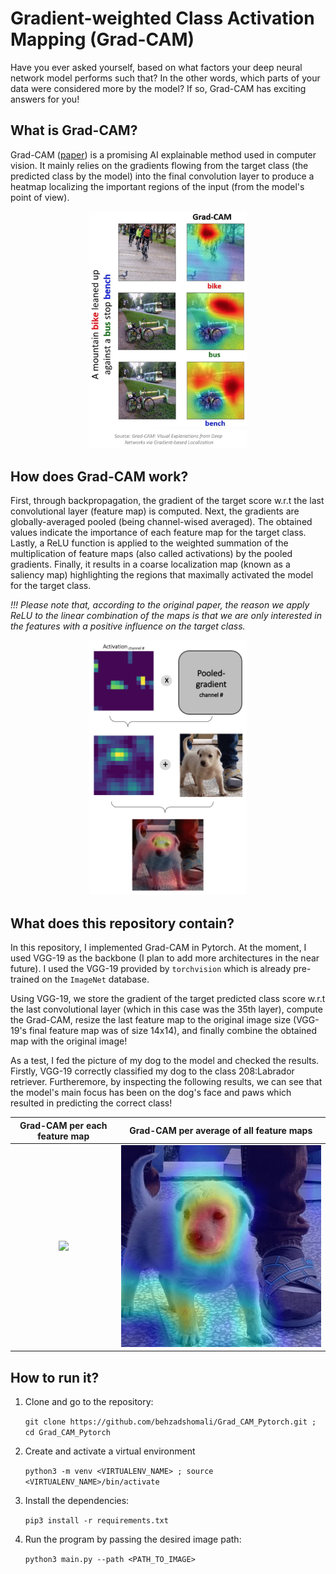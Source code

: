 # Gradient-weighted Class Activation Mapping (Grad-CAM)
Have you ever asked yourself, based on what factors your deep neural network model performs such that? In the other words, which parts of your data were considered more by the model? If so, Grad-CAM has exciting answers for you!

## What is Grad-CAM?
Grad-CAM ([paper](!https://arxiv.org/pdf/1610.02391.pdf)) is a promising AI explainable method used in computer vision. It mainly relies on the gradients flowing from the target class (the predicted class by the model) into the final convolution layer to produce a heatmap localizing the important regions of the input (from the model's point of view).

<p align="center">
    <img src="./figures//heatmap_example.png" width=50%>
</p>

## How does Grad-CAM work?
First, through backpropagation, the gradient of the target score w.r.t the last convolutional layer (feature map) is computed. Next, the gradients are globally-averaged pooled (being channel-wised averaged). The obtained values indicate the importance of each feature map for the target class. Lastly, a ReLU function is applied to the weighted summation of the multiplication of feature maps (also called activations) by the pooled gradients. Finally, it results in a coarse localization map (known as a saliency map) highlighting the regions that maximally activated the model for the target class.

<i>!!! Please note that, according to the original paper, the reason we apply ReLU to the linear combination of the maps is that we are only interested in the features with a positive influence on the target class.</i>


<p align="center">
    <img src="./figures/pipeline.png" width=50%>
</p>

## What does this repository contain?
In this repository, I implemented Grad-CAM in Pytorch. At the moment, I used VGG-19 as the backbone (I plan to add more architectures in the near future). I used the VGG-19 provided by `torchvision` which is already pre-trained on the `ImageNet` database.

Using VGG-19, we store the gradient of the target predicted class score w.r.t the last convolutional layer (which in this case was the 35th layer), compute the Grad-CAM, resize the last feature map to the original image size (VGG-19's final feature map was of size 14x14), and finally combine the obtained map with the original image!

As a test, I fed the picture of my dog to the model and checked the results. Firstly, VGG-19 correctly classified my dog to the class 208:Labrador retriever. Furtheremore, by inspecting the following results, we can see that the model's main focus has been on the dog's face and paws which resulted in predicting the correct class!

Grad-CAM per each feature map | Grad-CAM per average of all feature maps
:---: | :---:
<img src="./figures/grad_cam_per_each_feature_map.gif"> | <img src="./figures/grad_cam_per_average_all_feature_maps.png">

## How to run it?
1. Clone and go to the repository:

    `git clone https://github.com/behzadshomali/Grad_CAM_Pytorch.git ; cd Grad_CAM_Pytorch`

2. Create and activate a virtual environment

    `python3 -m venv <VIRTUALENV_NAME> ; source <VIRTUALENV_NAME>/bin/activate`

3. Install the dependencies:

    `pip3 install -r requirements.txt`

4. Run the program by passing the desired image path:

    `python3 main.py --path <PATH_TO_IMAGE>`